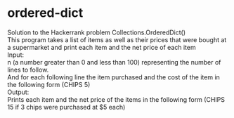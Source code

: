 # ordered-dict
Solution to the Hackerrank problem Collections.OrderedDict()  
This program takes a list of items as well as their prices that were bought at a supermarket and print each item and the net price of each item  
Input:  
n (a number greater than 0 and less than 100) representing the number of lines to follow.  
And for each following line the item purchased and the cost of the item in the following form (CHIPS 5)  
Output:  
Prints each item and the net price of the items in the following form (CHIPS 15 if 3 chips were purchased at $5 each)
